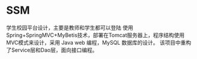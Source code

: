 # SSM
学生校园平台设计，主要是教师和学生都可以登陆
使用 Spring+SpringMVC+MyBetis技术，部署在Tomcat服务器上，程序结构使用MVC模式来设计，采用 Java web 编程，MySQL 数据库的设计。
该项目中重构了Service层和Dao层，面向接口编程。
